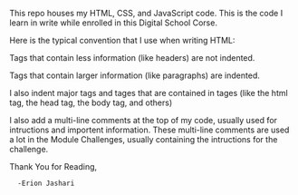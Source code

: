 This repo houses my HTML, CSS, and JavaScript code.
This is the code I learn in write while enrolled in this Digital School Corse.


Here is the typical convention that I use when writing HTML:

Tags that contain less information (like headers) are not indented.

Tags that contain larger information (like paragraphs) are indented.

I also indent major tags and tages that are contained in tages (like the html tag, the head tag, the body tag, and others)

I also add a multi-line comments at the top of my code, usually used for intructions and importent information.
These multi-line comments are used a lot in the Module Challenges, usually containing the intructions for the challenge.

Thank You for Reading,


      -Erion Jashari
